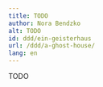 ```yaml
---
title: TODO
author: Nora Bendzko
alt: TODO
id: ddd/ein-geisterhaus
url: /ddd/a-ghost-house/
lang: en
---
```


TODO
